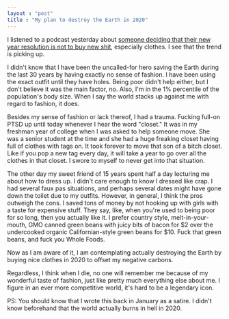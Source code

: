 ```yaml
---
layout : "post"
title : "My plan to destroy the Earth in 2020"
---
```


I listened to a podcast yesterday about [someone deciding that their new year resolution is not to buy new shit](https://www.npr.org/podcasts/381444600/marketplace), especially clothes. I see that the trend is picking up.

I didn't know that I have been the uncalled-for hero saving the Earth during the last 30 years by having exactly no sense of fashion. I have been using the exact outfit until they have holes. Being poor didn't help either, but I don't believe it was the main factor, no. Also, I'm in the 1% percentile of the population's body size. When I say the world stacks up against me with regard to fashion, it does.

Besides my sense of fashion or lack thereof, I had a trauma. Fucking full-on PTSD up until today whenever I hear the word "closet." It was in my freshman year of college when I was asked to help someone move. She was a senior student at the time and she had a huge freaking closet having full of clothes with tags on. It took forever to move that son of a bitch closet. Like if you pop a new tag every day, it will take a year to go over all the clothes in that closet. I swore to myself to never get into that situation.

The other day my sweet friend of 15 years spent half a day lecturing me about how to dress up. I didn't care enough to know I dressed like crap. I had several faux pas situations, and perhaps several dates might have gone down the toilet due to my outfits. However, in general, I think the pros outweigh the cons. I saved tons of money by not hooking up with girls with a taste for expensive stuff. They say, like, when you're used to being poor for so long, then you actually like it. I prefer country style, melt-in-your-mouth, GMO canned green beans with juicy bits of bacon for $2 over the undercooked organic Californian-style green beans for $10. Fuck that green beans, and fuck you Whole Foods.

Now as I am aware of it, I am contemplating actually destroying the Earth by buying nice clothes in 2020 to offset my negative carbons.

Regardless, I think when I die, no one will remember me because of my wonderful taste of fashion, just like pretty much everything else about me. I figure in an ever more competitive world, it's hard to be a legendary icon.

PS: You should know that I wrote this back in January as a satire. I didn't know beforehand that the world actually burns in hell in 2020.
